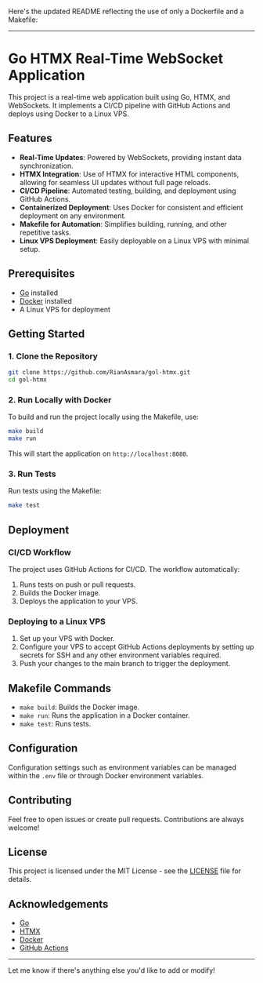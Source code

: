 Here's the updated README reflecting the use of only a Dockerfile and a Makefile:

---

# Go HTMX Real-Time WebSocket Application

This project is a real-time web application built using Go, HTMX, and WebSockets. It implements a CI/CD pipeline with GitHub Actions and deploys using Docker to a Linux VPS.

## Features

- **Real-Time Updates**: Powered by WebSockets, providing instant data synchronization.
- **HTMX Integration**: Use of HTMX for interactive HTML components, allowing for seamless UI updates without full page reloads.
- **CI/CD Pipeline**: Automated testing, building, and deployment using GitHub Actions.
- **Containerized Deployment**: Uses Docker for consistent and efficient deployment on any environment.
- **Makefile for Automation**: Simplifies building, running, and other repetitive tasks.
- **Linux VPS Deployment**: Easily deployable on a Linux VPS with minimal setup.

## Prerequisites

- [Go](https://golang.org/dl/) installed
- [Docker](https://www.docker.com/get-started) installed
- A Linux VPS for deployment

## Getting Started

### 1. Clone the Repository

```bash
git clone https://github.com/RianAsmara/gol-htmx.git
cd gol-htmx
```

### 2. Run Locally with Docker

To build and run the project locally using the Makefile, use:

```bash
make build
make run
```

This will start the application on `http://localhost:8080`.

### 3. Run Tests

Run tests using the Makefile:

```bash
make test
```

## Deployment

### CI/CD Workflow

The project uses GitHub Actions for CI/CD. The workflow automatically:

1. Runs tests on push or pull requests.
2. Builds the Docker image.
3. Deploys the application to your VPS.

### Deploying to a Linux VPS

1. Set up your VPS with Docker.
2. Configure your VPS to accept GitHub Actions deployments by setting up secrets for SSH and any other environment variables required.
3. Push your changes to the main branch to trigger the deployment.

## Makefile Commands

- `make build`: Builds the Docker image.
- `make run`: Runs the application in a Docker container.
- `make test`: Runs tests.

## Configuration

Configuration settings such as environment variables can be managed within the `.env` file or through Docker environment variables.

## Contributing

Feel free to open issues or create pull requests. Contributions are always welcome!

## License

This project is licensed under the MIT License - see the [LICENSE](LICENSE) file for details.

## Acknowledgements

- [Go](https://golang.org/)
- [HTMX](https://htmx.org/)
- [Docker](https://www.docker.com/)
- [GitHub Actions](https://github.com/features/actions)

---

Let me know if there's anything else you'd like to add or modify!
